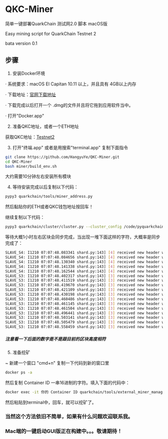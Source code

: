 # QKC-Miner
简单一键部署QuarkChain 测试网2.0 脚本 macOS版

Easy mining script for QuarkChain Testnet 2

bata version 0.1

## 步骤
1. 安装Docker环境

· 系统要求：macOS El Capitan 10.11 以上，并且具有 4GB以上内存

· 下载地址：[官网下载地址](https://store.docker.com/editions/community/docker-ce-desktop-mac)

· 下载完成以后打开一个 .dmg的文件并且将它拖到应用软件当中。

· 打开"Docker.app"

2. 准备QKC地址，或者一个ETH地址

获取QKC地址：[Testnet2](https://testnet2.quarkchain.io)

3. 打开"终端.app" 或者是用搜索"terminal.app" 复制下面指令

```bash
git clone https://github.com/HangyuYe/QKC-Miner.git
cd QKC-Miner
bash miner/build_env.sh
```

大约需要10分钟左右安装所有模块

4. 等待安装完成以后复制以下代码：

```bash
pypy3 quarkchain/tools/miner_address.py
```
然后黏贴你的ETH或者QKC钱包地址按回车！

继续复制以下代码：
```bash
pypy3 quarkchain/cluster/cluster.py --cluster_config /code/pyquarkchain/testnet/2/cluster_config_template.json
```

等待大概1小时左右区块会同步完成，当出现一堆下面这样的字符，大概率是同步完成了：
```bash
SLAVE_S4: I1210 07:07:48.083341 shard.py:143] [4] received new header with height 55975
SLAVE_S4: I1210 07:07:48.084656 shard.py:143] [4] received new header with height 55975
SLAVE_S4: I1210 07:07:48.130340 shard.py:143] [4] received new header with height 55975
SLAVE_S4: I1210 07:07:48.141338 shard.py:143] [4] received new header with height 55975
SLAVE_S4: I1210 07:07:48.162544 shard.py:143] [4] received new header with height 55975
SLAVE_S3: I1210 07:07:48.402317 shard.py:143] [3] received new header with height 55974
SLAVE_S3: I1210 07:07:48.411519 shard.py:143] [3] received new header with height 55974
SLAVE_S3: I1210 07:07:48.419670 shard.py:143] [3] received new header with height 55974
SLAVE_S3: I1210 07:07:48.421109 shard.py:143] [3] received new header with height 55974
SLAVE_S3: I1210 07:07:48.430198 shard.py:143] [3] received new header with height 55974
SLAVE_S3: I1210 07:07:48.460486 shard.py:143] [3] received new header with height 55974
SLAVE_S3: I1210 07:07:48.461145 shard.py:143] [3] received new header with height 55974
SLAVE_S3: I1210 07:07:48.461504 shard.py:143] [3] received new header with height 55974
SLAVE_S3: I1210 07:07:48.496441 shard.py:143] [3] received new header with height 55974
SLAVE_S3: I1210 07:07:48.503141 shard.py:143] [3] received new header with height 55974
SLAVE_S3: I1210 07:07:48.505479 shard.py:143] [3] received new header with height 55974
SLAVE_S3: I1210 07:07:48.558459 shard.py:143] [3] received new header with height 55974
```

##### 注意看一下后面的数字是不是跟目前的区块高度相符

5. 准备挖矿

~ 新建一个窗口 "cmd+n" 复制一下代码到新的窗口里
```bash
docker ps -a
```
然后复制 Container ID 一串16进制的字符。填入下面的代码中：
```bash
docker exec -it 你的 Container ID quarkchain/tools/external_miner_manager.sh -c /code/pyquarkchain/testnet/2/cluster_config_template.json -p 8 -h localhost
```
然后粘贴到terminal中，回车，就可以挖矿了。

### 当然这个方法依旧不简单，如果有什么问题欢迎联系我。

### Mac端的一键启动GUI版正在构建中。。。敬请期待！
